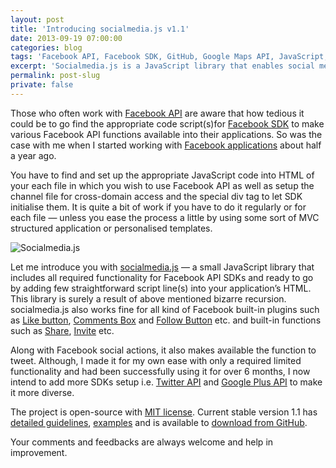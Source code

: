```yaml
---
layout: post
title: 'Introducing socialmedia.js v1.1'
date: 2013-09-19 07:00:00
categories: blog
tags: 'Facebook API, Facebook SDK, GitHub, Google Maps API, JavaScript, Socialmedia.js, Twitter API'
excerpt: 'Socialmedia.js is a JavaScript library that enables social media functions and plugins in web apps and websites. It reduces the pain of collecting code snippets and their setup.'
permalink: post-slug
private: false
---
```


Those who often work with [Facebook API](https://developers.facebook.com/) are aware that how tedious it could be to go find the appropriate code script(s)for [Facebook SDK](https://developers.facebook.com/docs/sdks/) to make various Facebook API functions available into their applications. So was the case with me when I started working with [Facebook applications](http://jabran.me/understanding-user-journey-in-facebook-applications/) about half a year ago.

You have to find and set up the appropriate JavaScript code into HTML of your each file in which you wish to use Facebook API as well as setup the channel file for cross-domain access and the special div tag to let SDK initialise them. It is quite a bit of work if you have to do it regularly or for each file — unless you ease the process a little by using some sort of MVC structured application or personalised templates.

<img src="../img/socialmedia.js.jpg" alt="Socialmedia.js" class="img-responsive">

Let me introduce you with [socialmedia.js](https://github.com/jabranr/socialmedia.js#readme) — a small JavaScript library that includes all required functionality for Facebook API SDKs and ready to go by adding few straightforward script line(s) into your application’s HTML. This library is surely a result of above mentioned bizarre recursion. socialmedia.js also works fine for all kind of Facebook built-in plugins such as [Like button](http://jabran.me/introducing-socialmedia-js-v1-1/https//developers.facebook.com/docs/reference/plugins/like/), [Comments Box](https://developers.facebook.com/docs/reference/plugins/comments/) and [Follow Button](https://developers.facebook.com/docs/reference/plugins/follow/) etc. and built-in functions such as [Share](https://developers.facebook.com/docs/plugins/share/), [Invite](https://developers.facebook.com/docs/reference/dialogs/requests/) etc.

Along with Facebook social actions, it also makes available the function to tweet. Although, I made it for my own ease with only a required limited functionality and had been successfully using it for over 6 months, I now intend to add more SDKs setup i.e. [Twitter API](https://dev.twitter.com/) and [Google Plus API](https://developers.google.com/+/api/) to make it more diverse.

The project is open-source with [MIT license](http://opensource.org/licenses/MIT). Current stable version 1.1 has [detailed guidelines](https://github.com/jabranr/socialmedia.js#readme), [examples](http://jabran.me/sandbox/socialmediadotjs/) and is available to [download from GitHub](https://github.com/jabranr/socialmedia.js/archive/1.1.zip).

Your comments and feedbacks are always welcome and help in improvement.